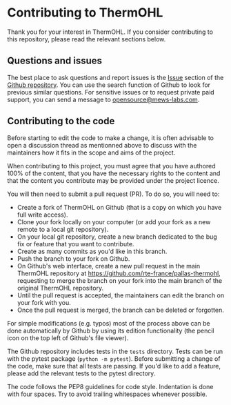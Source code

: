 
# Contributing to ThermOHL

Thank you for your interest in ThermOHL.
If you consider contributing to this repository, please read the relevant sections below.

## Questions and issues

The best place to ask questions and report issues is the [Issue](https://github.com/rte-france/pallas-thermohl/issues/) section of the [Github repository](https://github.com/rte-france/pallas-thermohl).
You can use the search function of Github to look for previous similar questions.
For sensitive issues or to request private paid support, you can send a message to <opensource@mews-labs.com>.

## Contributing to the code

Before starting to edit the code to make a change, it is often advisable to open a discussion thread as mentionned above to discuss with the maintainers how it fits in the scope and aims of the project.

When contributing to this project, you must agree that you have authored 100% of the content, that you have the necessary rights to the content and that the content you contribute may be provided under the project licence.

You will then need to submit a pull request (PR). To do so, you will need to:
- Create a fork of ThermOHL on Github (that is a copy on which you have full write access).
- Clone your fork locally on your computer (or add your fork as a new remote to a local git repository).
- On your local git repository, create a new branch dedicated to the bug fix or feature that you want to contribute.
- Create as many commits as you'd like in this branch.
- Push the branch to your fork on Github.
- On Github's web interface, create a new pull request in the main ThermOHL repository at https://github.com/rte-france/pallas-thermohl, requesting to merge the branch on your fork into the main branch of the original ThermOHL repository.
- Until the pull request is accepted, the maintainers can edit the branch on your fork with you.
- Once the pull request is merged, the branch can be deleted or forgotten.

For simple modifications (e.g. typos) most of the process above can be done automatically by Github by using its edition functionality (the pencil icon on the top left of Github's file viewer).

The Github repository includes tests in the `tests` directory. Tests can be run with the pytest package (`python -m pytest`). Before submitting a change of the code, make sure that all tests are passing. If you'd like to add a feature, please add the relevant tests to the pytest directory.

The code follows the PEP8 guidelines for code style. Indentation is done with four spaces. Try to avoid trailing whitespaces whenever possible.

